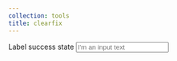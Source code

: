 ```yaml
---
collection: tools
title: clearfix
---
```


<form action="/">
    <label for="success" class="has-success">Label success state</label>
    <input placeholder="I'm an input text" type="text" id="success" class="has-success">
</form>
